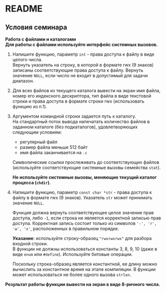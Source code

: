 # README

## Условия семинара

**Работа с файлами и каталогами**  
**Для работы с файлами используйте интерфейс системных вызовов.**

1. Напишите функцию, параметр `int` - права доступа к файлу в виде целого числа.  
   Вернуть указатель на строку, в которой в формате rwx (9 знаков) записаны соответствующие права доступа к файлу. Вернуть значение `NULL`, если число не входит в допустимый для задачи диапазон.

2. Для всех файлов из текущего каталога вывести на экран имя файла, номер его индексного дескриптора, тип файла в виде текстовой строки и права доступа в формате строки rwx (использовать функцию из п.1).

3. Аргументом командной строки задается путь к каталогу.  
   На стандартный поток вывода напечатать количество файлов в заданном каталоге (без подкаталогов), удовлетворяющих следующим условиям:  
   - регулярный файл  
   - размер файла меньше 512 байт  
   - имя файла заканчивается на `.с`  

   Символические ссылки прослеживать до соответствующих файлов (используйте соответствующие системные вызовы семейства `stat`).

   **Не используйте системные вызовы, меняющие текущий каталог процесса (`chdir`).**

4. Напишите функцию, параметр `const char *str` - права доступа к файлу в формате rwx (9 знаков). Указатель `str` может принимать значение `NULL`.

   Функция должна вернуть соответствующее целое значение прав доступа, либо `-1`, если строка не является корректной записью прав доступа. Корректная запись состоит только из символов `'-', 'r', 'w', 'x'`, расположенных в правильном порядке.

   **Указание**: используйте строку-образец `"rwxrwxrwx"` для разбора входной строки.  
   В функции не должны использоваться константы 3, 8, 9, 10 (даже в виде `enum` или `#define`). Используйте битовые операции.

   Поскольку строка-образец является константной, ее длину можно вычислить за константное время на этапе компиляции. В функции может использоваться не более одного вызова `strlen`.

**Результат работы функции вывести на экран в виде 8-ричного числа.**
